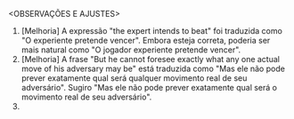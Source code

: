 <OBSERVAÇÕES E AJUSTES>
1. [Melhoria] A expressão "the expert intends to beat" foi traduzida como "O experiente pretende vencer". Embora esteja correta, poderia ser mais natural como "O jogador experiente pretende vencer".
2. [Melhoria] A frase "But he cannot foresee exactly what any one actual move of his adversary may be" está traduzida como "Mas ele não pode prever exatamente qual será qualquer movimento real de seu adversário". Sugiro "Mas ele não pode prever exatamente qual será o movimento real de seu adversário".
3.